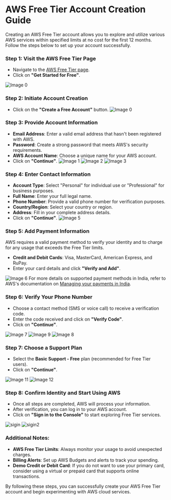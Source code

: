 # **AWS Free Tier Account Creation Guide**

Creating an AWS Free Tier account allows you to explore and utilize various AWS services within specified limits at no cost for the first 12 months. Follow the steps below to set up your account successfully.

### **Step 1: Visit the AWS Free Tier Page**

- Navigate to the [AWS Free Tier page](https://aws.amazon.com/free/).
- Click on **"Get Started for Free"**.

![Image 0](images/image0.png)

### **Step 2: Initiate Account Creation**

- Click on the **"Create a Free Account"** button.
  ![Image 0](images/image0.png)

### **Step 3: Provide Account Information**

- **Email Address**: Enter a valid email address that hasn't been registered with AWS.
- **Password**: Create a strong password that meets AWS's security requirements.
- **AWS Account Name**: Choose a unique name for your AWS account.
- Click on **"Continue"**.
  ![Image 1](images/image1.png)
  ![Image 2](images/image2.png)
  ![Image 3](images/image3.png)

### **Step 4: Enter Contact Information**

- **Account Type**: Select "Personal" for individual use or "Professional" for business purposes.
- **Full Name**: Enter your full legal name.
- **Phone Number**: Provide a valid phone number for verification purposes.
- **Country/Region**: Select your country or region.
- **Address**: Fill in your complete address details.
- Click on **"Continue"**.
  ![Image 5](images/image5.png)

### **Step 5: Add Payment Information**

AWS requires a valid payment method to verify your identity and to charge for any usage that exceeds the Free Tier limits.

- **Credit and Debit Cards**: Visa, MasterCard, American Express, and RuPay.
- Enter your card details and click **"Verify and Add"**.

![Image 6](images/image6.png)
For more details on supported payment methods in India, refer to AWS's documentation on [Managing your payments in India](https://docs.aws.amazon.com/awsaccountbilling/latest/aboutv2/edit-aispl-payment-method.html).

### **Step 6: Verify Your Phone Number**

- Choose a contact method (SMS or voice call) to receive a verification code.
- Enter the code received and click on **"Verify Code"**.
- Click on **"Continue"**.

![Image 7](images/image7.png)
![Image 9](images/image9.png)
![Image 8](images/image8.png)

### **Step 7: Choose a Support Plan**

- Select the **Basic Support - Free** plan (recommended for Free Tier users).
- Click on **"Continue"**.

![Image 11](images/image11.png)
![Image 12](images/image12.png)

### **Step 8: Confirm Identity and Start Using AWS**

- Once all steps are completed, AWS will process your information.
- After verification, you can log in to your AWS account.
- Click on **"Sign in to the Console"** to start exploring Free Tier services.

![sigin](images/sigin.png)
![sigin2](images/sigin2.png)

### **Additional Notes:**

- **AWS Free Tier Limits**: Always monitor your usage to avoid unexpected charges.
- **Billing Alerts**: Set up AWS Budgets and alerts to track your spending.
- **Demo Credit or Debit Card**: If you do not want to use your primary card, consider using a virtual or prepaid card that supports online transactions.

By following these steps, you can successfully create your AWS Free Tier account and begin experimenting with AWS cloud services.
